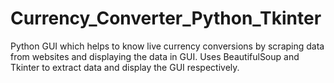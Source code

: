 # Currency_Converter_Python_Tkinter
Python GUI which helps to know live currency conversions by scraping data from websites and displaying the data in GUI.
Uses BeautifulSoup and Tkinter to extract data and display the GUI respectively.

